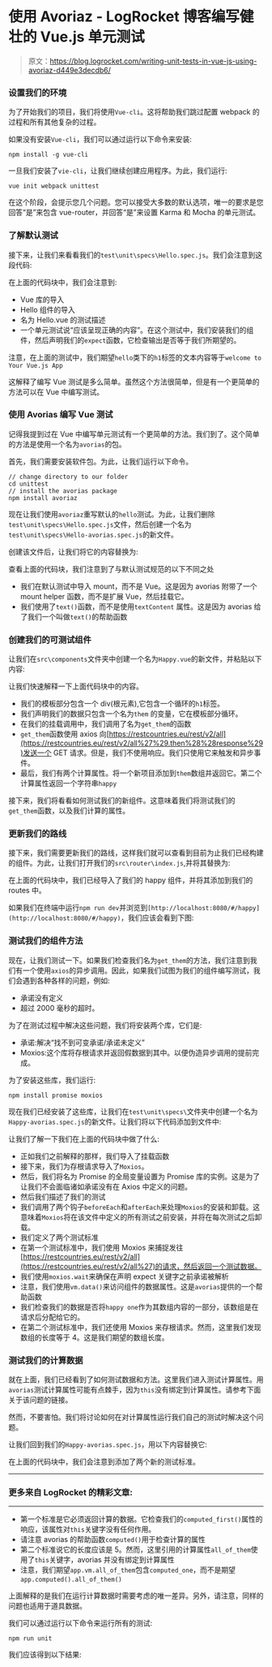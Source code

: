 # 使用 Avoriaz - LogRocket 博客编写健壮的 Vue.js 单元测试

> 原文：<https://blog.logrocket.com/writing-unit-tests-in-vue-js-using-avoriaz-d449e3decdb6/>

### 设置我们的环境

为了开始我们的项目，我们将使用`Vue-cli`。这将帮助我们跳过配置 webpack 的过程和所有其他复杂的过程。

如果没有安装`Vue-cli`，我们可以通过运行以下命令来安装:

```
npm install -g vue-cli
```

一旦我们安装了`vie-cli`，让我们继续创建应用程序。为此，我们运行:

```
vue init webpack unittest
```

在这个阶段，会提示您几个问题。您可以接受大多数的默认选项，唯一的要求是您回答“是”来包含 vue-router，并回答“是”来设置 Karma 和 Mocha 的单元测试。

### 了解默认测试

接下来，让我们来看看我们的`test\unit\specs\Hello.spec.js`。我们会注意到这段代码:

在上面的代码块中，我们会注意到:

*   Vue 库的导入
*   Hello 组件的导入
*   名为 Hello.vue 的测试描述
*   一个单元测试说“应该呈现正确的内容”。在这个测试中，我们安装我们的组件，然后声明我们的`expect`函数，它检查输出是否等于我们所期望的。

注意，在上面的测试中，我们期望`hello`类下的`h1`标签的文本内容等于`welcome to Your Vue.js App`

这解释了编写 Vue 测试是多么简单。虽然这个方法很简单，但是有一个更简单的方法可以在 Vue 中编写测试。

### 使用 Avorias 编写 Vue 测试

记得我提到过在 Vue 中编写单元测试有一个更简单的方法。我们到了。这个简单的方法是使用一个名为`avorias`的包。

首先，我们需要安装软件包。为此，让我们运行以下命令。

```
// change directory to our folder
cd unittest
// install the avorias package
npm install avoriaz
```

现在让我们使用`avoriaz`重写默认的`hello`测试。为此，让我们删除`test\unit\specs\Hello.spec.js`文件，然后创建一个名为`test\unit\specs\Hello-avorias.spec.js`的新文件。

创建该文件后，让我们将它的内容替换为:

查看上面的代码块，我们注意到了与默认测试规范的以下不同之处

*   我们在默认测试中导入 mount，而不是 Vue。这是因为 avorias 附带了一个 mount helper 函数，而不是扩展 Vue，然后挂载它。
*   我们使用了`text()`函数，而不是使用`textContent` 属性。这是因为 avorias 给了我们一个叫做`text()`的帮助函数

### 创建我们的可测试组件

让我们在`src\components`文件夹中创建一个名为`Happy.vue`的新文件，并粘贴以下内容:

让我们快速解释一下上面代码块中的内容。

*   我们的模板部分包含一个 div(根元素),它包含一个循环的`h1`标签。
*   我们声明我们的数据只包含一个名为`them` 的变量，它在模板部分循环。
*   在我们的挂载调用中，我们调用了名为`get_them`的函数
*   `get_them`函数使用 axios 向[https://restcountries.eu/rest/v2/all](https://restcountries.eu/rest/v2/all%27%29.then%28%28response%29)发送一个 GET 请求。但是，我们不使用响应。我们只使用它来触发和异步事件。
*   最后，我们有两个计算属性。将一个新项目添加到`them`数组并返回它。第二个计算属性返回一个字符串`happy`

接下来，我们将看看如何测试我们的新组件。这意味着我们将测试我们的`get_them`函数，以及我们计算的属性。

### 更新我们的路线

接下来，我们需要更新我们的路线，这样我们就可以查看到目前为止我们已经构建的组件。为此，让我们打开我们的`src\router\index.js`,并将其替换为:

在上面的代码块中，我们已经导入了我们的 happy 组件，并将其添加到我们的 routes 中。

如果我们在终端中运行`npm run dev`并浏览到`[http://localhost:8080/#/happy](http://localhost:8080/#/happy)`，我们应该会看到下图:

### 测试我们的组件方法

现在，让我们测试一下。如果我们检查我们名为`get_them`的方法，我们注意到我们有一个使用`axios`的异步调用。因此，如果我们试图为我们的组件编写测试，我们会遇到各种各样的问题，例如:

*   承诺没有定义
*   超过 2000 毫秒的超时。

为了在测试过程中解决这些问题，我们将安装两个库，它们是:

*   承诺:解决“找不到可变承诺/承诺未定义”
*   Moxios:这个库将存根请求并返回假数据到其中。以便伪造异步调用的提前完成。

为了安装这些库，我们运行:

```
npm install promise moxios
```

现在我们已经安装了这些库，让我们在`test\unit\specs\`文件夹中创建一个名为`Happy-avorias.spec.js`的新文件。让我们将以下代码添加到文件中:

让我们了解一下我们在上面的代码块中做了什么:

*   正如我们之前解释的那样，我们导入了挂载函数
*   接下来，我们为存根请求导入了`Moxios`。
*   然后，我们将名为 Promise 的全局变量设置为 Promise 库的实例。这是为了让我们不会面临诸如承诺没有在 Axios 中定义的问题。
*   然后我们描述了我们的测试
*   我们调用了两个钩子`beforeEach`和`afterEach`来处理`Moxios`的安装和卸载。这意味着`Moxios`将在该文件中定义的所有测试之前安装，并将在每次测试之后卸载。
*   我们定义了两个测试标准
*   在第一个测试标准中，我们使用 Moxios 来捕捉发往[https://restcountries.eu/rest/v2/all](https://restcountries.eu/rest/v2/all%27)的请求，然后返回一个测试数据。
*   我们使用`moxios.wait`来确保在声明 expect 关键字之前承诺被解析
*   注意，我们使用`vm.data()`来访问组件的数据属性。这是`avorias`提供的一个帮助函数
*   我们检查我们的数据是否将`happy one`作为其数组内容的一部分，该数组是在请求后分配给它的。
*   在第二个测试标准中，我们还使用 Moxios 来存根请求。然而，这里我们发现数组的长度等于 4。这是我们期望的数组长度。

### 测试我们的计算数据

就在上面，我们已经看到了如何测试数据和方法。这里我们进入测试计算属性。用`avorias`测试计算属性可能有点棘手，因为`this`没有绑定到计算属性。请参考下面关于该问题的链接。

然而，不要害怕。我们将讨论如何在对计算属性运行我们自己的测试时解决这个问题。

让我们回到我们的`Happy-avorias.spec.js`，用以下内容替换它:

在上面的代码块中，我们会注意到添加了两个新的测试标准。

* * *

### 更多来自 LogRocket 的精彩文章:

* * *

*   第一个标准是它必须返回计算的数据。它检查我们的`computed_first()`属性的响应，该属性对`this`关键字没有任何作用。
*   请注意 avorias 的帮助函数`computed()`用于检查计算的属性
*   第二个标准说它的长度应该是 5。然而，这里引用的计算属性`all_of_them`使用了`this`关键字，avorias 并没有绑定到计算属性
*   注意，我们期望`app.vm.all_of_them`包含`computed_one`，而不是期望`app.computed().all_of_them()`

上面解释的是我们在运行计算数据时需要考虑的唯一差异。另外，请注意，同样的问题也适用于道具数据。

我们可以通过运行以下命令来运行所有的测试:

```
npm run unit
```

我们应该得到以下结果: